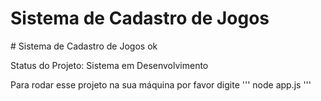 <h1>Sistema de Cadastro de Jogos</h1>
# Sistema de Cadastro de Jogos ok

Status do Projeto: Sistema em Desenvolvimento

Para rodar esse projeto na sua máquina por favor digite
'''
node app.js
'''



  

